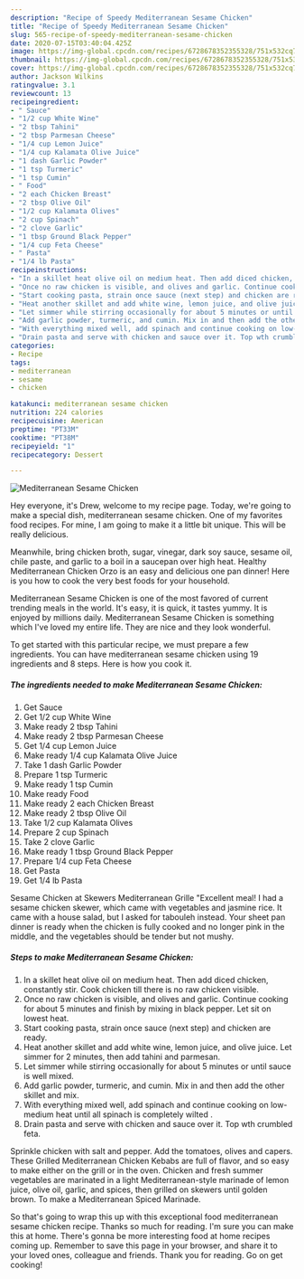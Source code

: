 ```yaml
---
description: "Recipe of Speedy Mediterranean Sesame Chicken"
title: "Recipe of Speedy Mediterranean Sesame Chicken"
slug: 565-recipe-of-speedy-mediterranean-sesame-chicken
date: 2020-07-15T03:40:04.425Z
image: https://img-global.cpcdn.com/recipes/6728678352355328/751x532cq70/mediterranean-sesame-chicken-recipe-main-photo.jpg
thumbnail: https://img-global.cpcdn.com/recipes/6728678352355328/751x532cq70/mediterranean-sesame-chicken-recipe-main-photo.jpg
cover: https://img-global.cpcdn.com/recipes/6728678352355328/751x532cq70/mediterranean-sesame-chicken-recipe-main-photo.jpg
author: Jackson Wilkins
ratingvalue: 3.1
reviewcount: 13
recipeingredient:
- " Sauce"
- "1/2 cup White Wine"
- "2 tbsp Tahini"
- "2 tbsp Parmesan Cheese"
- "1/4 cup Lemon Juice"
- "1/4 cup Kalamata Olive Juice"
- "1 dash Garlic Powder"
- "1 tsp Turmeric"
- "1 tsp Cumin"
- " Food"
- "2 each Chicken Breast"
- "2 tbsp Olive Oil"
- "1/2 cup Kalamata Olives"
- "2 cup Spinach"
- "2 clove Garlic"
- "1 tbsp Ground Black Pepper"
- "1/4 cup Feta Cheese"
- " Pasta"
- "1/4 lb Pasta"
recipeinstructions:
- "In a skillet heat olive oil on medium heat. Then add diced chicken, constantly stir. Cook chicken till there is no raw chicken visible."
- "Once no raw chicken is visible, and olives and garlic. Continue cooking for about 5 minutes and finish by mixing in black pepper. Let sit on lowest heat."
- "Start cooking pasta, strain once sauce (next step) and chicken are ready."
- "Heat another skillet and add white wine, lemon juice, and olive juice. Let simmer for 2 minutes, then add tahini and parmesan."
- "Let simmer while stirring occasionally for about 5 minutes or until sauce is well mixed."
- "Add garlic powder, turmeric, and cumin. Mix in and then add the other skillet and mix."
- "With everything mixed well, add spinach and continue cooking on low-medium heat until all spinach is completely wilted ."
- "Drain pasta and serve with chicken and sauce over it. Top wth crumbled feta."
categories:
- Recipe
tags:
- mediterranean
- sesame
- chicken

katakunci: mediterranean sesame chicken 
nutrition: 224 calories
recipecuisine: American
preptime: "PT33M"
cooktime: "PT38M"
recipeyield: "1"
recipecategory: Dessert

---
```



![Mediterranean Sesame Chicken](https://img-global.cpcdn.com/recipes/6728678352355328/751x532cq70/mediterranean-sesame-chicken-recipe-main-photo.jpg)

Hey everyone, it's Drew, welcome to my recipe page. Today, we're going to make a special dish, mediterranean sesame chicken. One of my favorites food recipes. For mine, I am going to make it a little bit unique. This will be really delicious.

Meanwhile, bring chicken broth, sugar, vinegar, dark soy sauce, sesame oil, chile paste, and garlic to a boil in a saucepan over high heat. Healthy Mediterranean Chicken Orzo is an easy and delicious one pan dinner! Here is you how to cook the very best foods for your household.

Mediterranean Sesame Chicken is one of the most favored of current trending meals in the world. It's easy, it is quick, it tastes yummy. It is enjoyed by millions daily. Mediterranean Sesame Chicken is something which I've loved my entire life. They are nice and they look wonderful.


To get started with this particular recipe, we must prepare a few ingredients. You can have mediterranean sesame chicken using 19 ingredients and 8 steps. Here is how you cook it.

<!--inarticleads1-->

##### The ingredients needed to make Mediterranean Sesame Chicken:

1. Get  Sauce
1. Get 1/2 cup White Wine
1. Make ready 2 tbsp Tahini
1. Make ready 2 tbsp Parmesan Cheese
1. Get 1/4 cup Lemon Juice
1. Make ready 1/4 cup Kalamata Olive Juice
1. Take 1 dash Garlic Powder
1. Prepare 1 tsp Turmeric
1. Make ready 1 tsp Cumin
1. Make ready  Food
1. Make ready 2 each Chicken Breast
1. Make ready 2 tbsp Olive Oil
1. Take 1/2 cup Kalamata Olives
1. Prepare 2 cup Spinach
1. Take 2 clove Garlic
1. Make ready 1 tbsp Ground Black Pepper
1. Prepare 1/4 cup Feta Cheese
1. Get  Pasta
1. Get 1/4 lb Pasta


Sesame Chicken at Skewers Mediterranean Grille &#34;Excellent meal! I had a sesame chicken skewer, which came with vegetables and jasmine rice. It came with a house salad, but I asked for tabouleh instead. Your sheet pan dinner is ready when the chicken is fully cooked and no longer pink in the middle, and the vegetables should be tender but not mushy. 

<!--inarticleads2-->

##### Steps to make Mediterranean Sesame Chicken:

1. In a skillet heat olive oil on medium heat. Then add diced chicken, constantly stir. Cook chicken till there is no raw chicken visible.
1. Once no raw chicken is visible, and olives and garlic. Continue cooking for about 5 minutes and finish by mixing in black pepper. Let sit on lowest heat.
1. Start cooking pasta, strain once sauce (next step) and chicken are ready.
1. Heat another skillet and add white wine, lemon juice, and olive juice. Let simmer for 2 minutes, then add tahini and parmesan.
1. Let simmer while stirring occasionally for about 5 minutes or until sauce is well mixed.
1. Add garlic powder, turmeric, and cumin. Mix in and then add the other skillet and mix.
1. With everything mixed well, add spinach and continue cooking on low-medium heat until all spinach is completely wilted .
1. Drain pasta and serve with chicken and sauce over it. Top wth crumbled feta.


Sprinkle chicken with salt and pepper. Add the tomatoes, olives and capers. These Grilled Mediterranean Chicken Kebabs are full of flavor, and so easy to make either on the grill or in the oven. Chicken and fresh summer vegetables are marinated in a light Mediterranean-style marinade of lemon juice, olive oil, garlic, and spices, then grilled on skewers until golden brown. To make a Mediterranean Spiced Marinade. 

So that's going to wrap this up with this exceptional food mediterranean sesame chicken recipe. Thanks so much for reading. I'm sure you can make this at home. There's gonna be more interesting food at home recipes coming up. Remember to save this page in your browser, and share it to your loved ones, colleague and friends. Thank you for reading. Go on get cooking!
